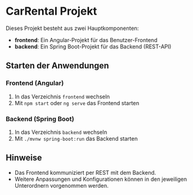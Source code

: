 # CarRental Projekt

Dieses Projekt besteht aus zwei Hauptkomponenten:

- **frontend**: Ein Angular-Projekt für das Benutzer-Frontend
- **backend**: Ein Spring Boot-Projekt für das Backend (REST-API)

## Starten der Anwendungen

### Frontend (Angular)
1. In das Verzeichnis `frontend` wechseln
2. Mit `npm start` oder `ng serve` das Frontend starten

### Backend (Spring Boot)
1. In das Verzeichnis `backend` wechseln
2. Mit `./mvnw spring-boot:run` das Backend starten

## Hinweise
- Das Frontend kommuniziert per REST mit dem Backend.
- Weitere Anpassungen und Konfigurationen können in den jeweiligen Unterordnern vorgenommen werden.
